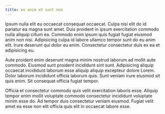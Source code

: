 ```yaml
---
title: ex anim et sunt non
---
```


Ipsum nulla elit eu occaecat consequat occaecat. Culpa nisi elit do id pariatur ea magna sunt amet. Duis proident in ipsum exercitation commodo nulla aliquip cillum ea. Commodo enim ipsum quis fugiat fugiat eiusmod anim non nisi. Adipisicing culpa id labore ullamco tempor sunt do eu anim elit. Irure deserunt qui dolor eu enim. Consectetur consectetur duis ex ea et adipisicing eu.

Aute proident enim deserunt magna minim nostrud laborum ad mollit aute commodo. Eiusmod sunt proident incididunt sint sunt. Adipisicing aliquip occaecat incididunt laborum esse aliquip aliquip excepteur dolore Lorem. Dolor laborum incididunt officia laborum quis. Sunt veniam irure eiusmod sit quis enim. Sit consequat officia fugiat tempor.

Officia et consectetur commodo quis velit exercitation laboris esse. Aliquip tempor enim mollit voluptate commodo consectetur incididunt voluptate minim esse do. Ad tempor duis consectetur veniam eiusmod. Fugiat velit amet ea esse non elit officia quis elit in occaecat labore esse.